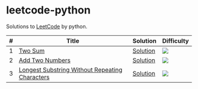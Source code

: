 # leetcode-python

Solutions to [LeetCode](https://leetcode.com/problemset/all/) by python.

| # | Title | Solution | Difficulty |
| --- | --- | --- | --- |
| 1 | [Two Sum](https://leetcode.com/problems/two-sum/description/) | [Solution](https://github.com/xiaowei1118/leetcode-python/blob/master/1_TwoSum/two_sum.py) | ![](https://img.shields.io/badge/%20Difficulty-Easy-brightgreen.svg) |
| 2 | [Add Two Numbers](https://leetcode.com/problems/add-two-numbers/description/) | [Solution](https://github.com/xiaowei1118/leetcode-python/blob/master/2_AddTwoNumbers/add_two_numbers.py) | ![](https://img.shields.io/badge/%20Difficulty-medium-orange.svg) |
| 3 | [Longest Substring Without Repeating Characters](https://leetcode.com/problems/longest-substring-without-repeating-characters/description/) | [Solution](https://github.com/xiaowei1118/leetcode-python/blob/master/3_LongestSubString/longest_substring.py) | ![](https://img.shields.io/badge/%20Difficulty-medium-orange.svg) |